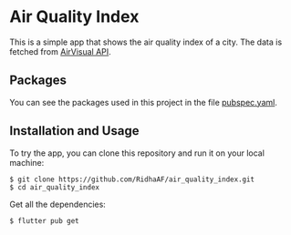 # Air Quality Index

This is a simple app that shows the air quality index of a city. The data is fetched from [AirVisual API](https://api-docs.iqair.com/).

## Packages

You can see the packages used in this project in the file [pubspec.yaml](pubspec.yaml).

## Installation and Usage

To try the app, you can clone this repository and run it on your local machine:

```
$ git clone https://github.com/RidhaAF/air_quality_index.git
$ cd air_quality_index
```

Get all the dependencies:

```
$ flutter pub get
```
